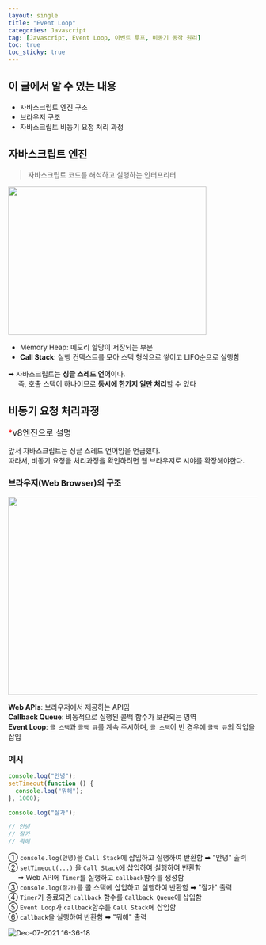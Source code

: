 ```yaml
---
layout: single
title: "Event Loop"
categories: Javascript
tag: [Javascript, Event Loop, 이벤트 루프, 비동기 동작 원리]
toc: true
toc_sticky: true
---
```


## 이 글에서 알 수 있는 내용

- 자바스크립트 엔진 구조
- 브라우저 구조
- 자바스크립트 비동기 요청 처리 과정

## 자바스크립트 엔진

> 자바스크립트 코드를 해석하고 실행하는 인터프리터

<img src="https://user-images.githubusercontent.com/40657327/144981610-32a79f88-a6e0-4555-a00c-0c47794b576e.png" width="400" height="300"/>

- Memory Heap: 메모리 할당이 저장되는 부분
- **Call Stack**: 실행 컨텍스트를 모아 스택 형식으로 쌓이고 LIFO순으로 실행함

➡︎ 자바스크립트는 **싱글 스레드 언어**이다.  
&nbsp; &nbsp; &nbsp;즉, 호출 스택이 하나이므로 **동시에 한가지 일만 처리**할 수 있다

## 비동기 요청 처리과정

<span style="font-size:17px"><a style="color:red">\*</a>v8엔진으로 설명</span>

앞서 자바스크립트는 싱글 스레드 언어임을 언급했다.  
따라서, 비동기 요청을 처리과정을 확인하려면 웹 브라우저로 시야를 확장해야한다.

### 브라우저(Web Browser)의 구조

<img src="https://user-images.githubusercontent.com/40657327/144983416-f68d594b-a533-41f8-9fb9-47891ee7ab38.png" width="600" height="400"/>

**Web APIs**: 브라우저에서 제공하는 API임  
**Callback Queue**: 비동적으로 실행된 콜백 함수가 보관되는 영역  
**Event Loop**: `콜 스택`과 `콜백 큐`를 계속 주시하며, `콜 스택`이 빈 경우에 `콜백 큐`의 작업을 삽입

### 예시

```javascript
console.log("안녕");
setTimeout(function () {
  console.log("뭐해");
}, 1000);

console.log("잘가");

// 안녕
// 잘가
// 뭐해
```

① `console.log(안녕)`을 `Call Stack`에 삽입하고 실행하여 반환함 ➡︎ "안녕" 출력  
② `setTimeout(...)` 을 `Call Stack`에 삽입하여 실행하여 반환함  
&nbsp;&nbsp;&nbsp;&nbsp;&nbsp;➡︎ Web API에 `Timer`를 실행하고 `callback`함수를 생성함  
③ `console.log(잘가)`를 콜 스택에 삽입하고 실행하여 반환함 ➡︎ "잘가" 출력  
④ `Timer`가 종료되면 `callback` 함수를 `Callback Queue`에 삽입함  
⑤ `Event Loop`가 `callback`함수를 `Call Stack`에 삽입함  
⑥ `callback`을 실행하여 반환함 ➡︎ "뭐해" 출력

![Dec-07-2021 16-36-18](https://user-images.githubusercontent.com/40657327/144986425-344fec3d-4674-487c-a6d6-bfe136837492.gif)
